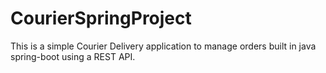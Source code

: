 # CourierSpringProject

This is a simple Courier Delivery application to manage orders built in java spring-boot using a REST API.
